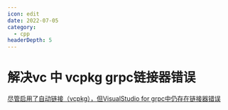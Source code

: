 ```yaml
---
icon: edit
date: 2022-07-05
category:
  - cpp
headerDepth: 5
---
```



# 解决vc 中 vcpkg grpc链接器错误
[尽管启用了自动链接（vcpkg），但VisualStudio for grpc中仍存在链接器错误](https://www.5axxw.com/questions/content/gmlhg4)